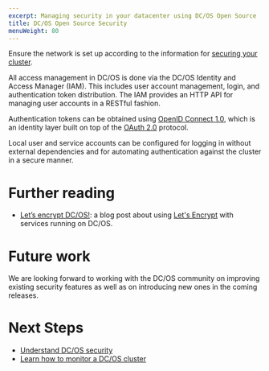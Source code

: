```yaml
---
excerpt: Managing security in your datacenter using DC/OS Open Source
title: DC/OS Open Source Security
menuWeight: 80
---
```

<!-- The source repository for this topic is https://github.com/dcos/dcos-docs-site -->

Ensure the network is set up according to the information for [securing your cluster](/mesosphere/dcos/2.1/administering-clusters/securing-your-cluster/).

All access management in DC/OS is done via the DC/OS Identity and Access Manager (IAM). This includes user account management, login, and authentication token distribution. The IAM provides an HTTP API for managing user accounts in a RESTful fashion.

Authentication tokens can be obtained using [OpenID Connect 1.0](https://openid.net/specs/openid-connect-core-1_0.html), which is an identity layer built on top of the [OAuth 2.0](http://oauth.net/2/) protocol.

Local user and service accounts can be configured for logging in without external dependencies and for automating authentication against the cluster in a secure manner.

# Further reading

- [Let’s encrypt DC/OS!](https://mesosphere.com/blog/2016/04/06/lets-encrypt-dcos/):
  a blog post about using [Let's Encrypt](https://letsencrypt.org/) with
  services running on DC/OS.

# Future work

We are looking forward to working with the DC/OS community on improving existing
security features as well as on introducing new ones in the coming releases.

# Next Steps

- [Understand DC/OS security](/mesosphere/dcos/2.1/administering-clusters/)
- [Learn how to monitor a DC/OS cluster](/mesosphere/dcos/2.1/monitoring/)
